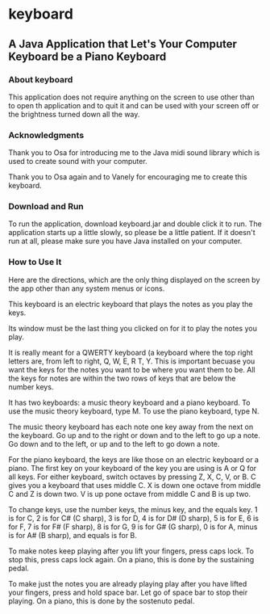 # keyboard
## A Java Application that Let's Your Computer Keyboard be a Piano Keyboard
### About keyboard
This application does not require anything on the screen to use other than to open th application and to quit it and can be used with your screen off or the brightness turned down all the way.

### Acknowledgments  
Thank you to Osa for introducing me to the Java midi sound library which is used to create sound with your computer.

Thank you to Osa again and to Vanely for encouraging me to create this keyboard.

### Download and Run
To run the application, download keyboard.jar and double click it to run.  The application starts up a little slowly, so please be a little patient.  If it doesn't run at all, please make sure you have Java installed on your computer.

### How to Use It
Here are the directions, which are the only thing displayed on the screen by the app other than any system menus or icons.

This keyboard is an electric keyboard that plays the notes as you play the keys.

Its window must be the last thing you clicked on for it to play the notes you play.

It is really meant for a QWERTY keyboard (a keyboard where the top right letters are, from left to right, Q, W, E, R T, Y.  This is important becuase you want the keys for the notes you want to be where you want them to be.  All the keys for notes are within the two rows of keys that are below the number keys.

It has two keyboards: a music theory keyboard and a piano keyboard.  To use the music theory keyboard, type M.  To use the piano keyboard, type N.

The music theory keyboard has each note one key away from the next on the keyboard.  Go up and to the right or down and to the left to go up a note.  Go down and to the left, or up and to the left to go down a note.

For the piano keyboard, the keys are like those on an electric keyboard or a piano.  The first key on your keyboard of the key you are using is A or Q for all keys.  For either keyboard, switch octaves by pressing Z, X, C, V, or B.  C gives you a keyboard that uses middle C.  X is down one octave from middle C and Z is down two.  V is up pone octave from middle C and B is up two.

To change keys, use the number keys, the minus key, and the equals key.  1 is for C, 2 is for C# (C sharp), 3 is for D, 4 is for D# (D sharp), 5 is for E, 6 is for F, 7 is for F# (F sharp), 8 is for G, 9 is for G# (G sharp), 0 is for A, minus is for A# (B sharp), and equals is for B.

To make notes keep playing after you lift your fingers, press caps lock.  To stop this, press caps lock again.  On a piano, this is done by the sustaining pedal.

To make just the notes you are already playing play after you have lifted your fingers, press and hold space bar.  Let go of space bar to stop their playing.  On a piano, this is done by the sostenuto pedal.

